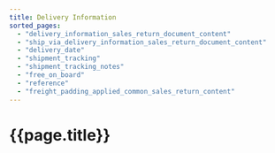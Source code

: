 ```yaml
---
title: Delivery Information
sorted_pages:
  - "delivery_information_sales_return_document_content"
  - "ship_via_delivery_information_sales_return_document_content"
  - "delivery_date"
  - "shipment_tracking"
  - "shipment_tracking_notes"
  - "free_on_board"
  - "reference"
  - "freight_padding_applied_common_sales_return_content"
---
```

# {{page.title}}
